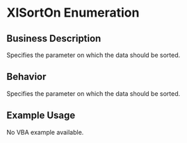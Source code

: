 # XlSortOn Enumeration

## Business Description
Specifies the parameter on which the data should be sorted.

## Behavior
Specifies the parameter on which the data should be sorted.

## Example Usage
No VBA example available.